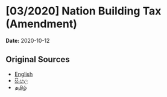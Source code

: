 # [03/2020] Nation Building Tax (Amendment)

**Date:** 2020-10-12

## Original Sources

- [English](https://documents.gov.lk/view/acts/2020/10/03-2020_E.pdf)
- [සිංහල](https://documents.gov.lk/view/acts/2020/10/03-2020_S.pdf)
- [தமிழ்](https://documents.gov.lk/view/acts/2020/10/03-2020_T.pdf)
